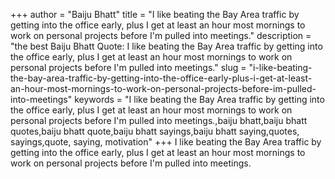 +++
author = "Baiju Bhatt"
title = "I like beating the Bay Area traffic by getting into the office early, plus I get at least an hour most mornings to work on personal projects before I'm pulled into meetings."
description = "the best Baiju Bhatt Quote: I like beating the Bay Area traffic by getting into the office early, plus I get at least an hour most mornings to work on personal projects before I'm pulled into meetings."
slug = "i-like-beating-the-bay-area-traffic-by-getting-into-the-office-early-plus-i-get-at-least-an-hour-most-mornings-to-work-on-personal-projects-before-im-pulled-into-meetings"
keywords = "I like beating the Bay Area traffic by getting into the office early, plus I get at least an hour most mornings to work on personal projects before I'm pulled into meetings.,baiju bhatt,baiju bhatt quotes,baiju bhatt quote,baiju bhatt sayings,baiju bhatt saying,quotes, sayings,quote, saying, motivation"
+++
I like beating the Bay Area traffic by getting into the office early, plus I get at least an hour most mornings to work on personal projects before I'm pulled into meetings.

